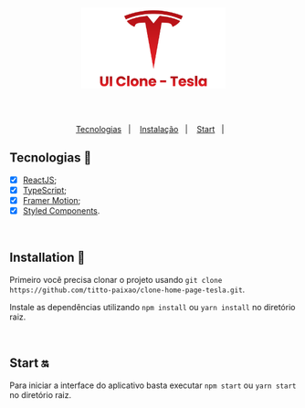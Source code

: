<p align="center">
  <img src="src\assets\transparentBanner.png" width="50%"/>
</p>

<br>

##

<p align="center">
  <a href="#techs-rocket">Tecnologias</a>&nbsp;&nbsp;&nbsp;|&nbsp;&nbsp;&nbsp;
  <a href="#installation-wrench">Instalação</a>&nbsp;&nbsp;&nbsp;|&nbsp;&nbsp;&nbsp;
  <a href="#start-on">Start</a>&nbsp;&nbsp;&nbsp;|&nbsp;&nbsp;&nbsp;
</p>

## Tecnologias :rocket:

- [x] [ReactJS](https://reactjs.org);
- [x] [TypeScript](https://www.typescriptlang.org/);
- [x] [Framer Motion](https://www.framer.com/motion/);
- [x] [Styled Components](https://styled-components.com/).

<br>

## Installation :wrench:

Primeiro você precisa clonar o projeto usando `git clone https://github.com/titto-paixao/clone-home-page-tesla.git`.

Instale as dependências utilizando `npm install` ou `yarn install` no diretório raiz.

<br>

## Start :on:

Para iniciar a interface do aplicativo basta executar `npm start` ou `yarn start` no diretório raiz.

<br>

##
